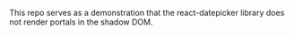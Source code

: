 This repo serves as a demonstration that the react-datepicker library does not render portals in the shadow DOM.